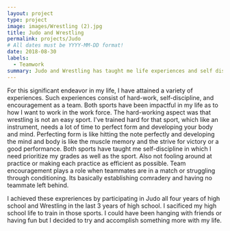 ```yaml
---
layout: project
type: project
image: images/Wrestling (2).jpg
title: Judo and Wrestling
permalink: projects/Judo
# All dates must be YYYY-MM-DD format!
date: 2018-08-30
labels:
  - Teamwork
summary: Judo and Wrestling has taught me life experiences and self discipline.
---
```


<div class="ui small rounded images">
</div>

  For this significant endeavor in my life, I have attained a variety of experiences. Such experiences consist of hard-work,
self-discipline, and encouragement as a team. Both sports have been impactful in my life as to how I want to work in the work force.
The hard-working aspect was that wrestling is not an easy sport. I've trained hard for that sport, which like an instrument, needs a lot of time to perfect form and developing your body and mind. Perfecting form is like hitting the note perfectly and developing the mind and body is like the muscle memory and the strive for victory or a good performance. Both sports have taught me self-discipline in which I need prioritize my grades as well as the sport. Also not fooling around at practice or making each practice as efficient as possible.
Team encouragement plays a role when teammates are in a match or struggling through conditioning. Its basically establishing comradery and 
having no teammate left behind.

  I achieved these expreriences by participating in Judo all four years of high school and Wrestling in the last 3 years of high school.
I sacificed my high school life to train in those sports. I could have been hanging with friends or having fun but I decided to try and accomplish something more with my life.
